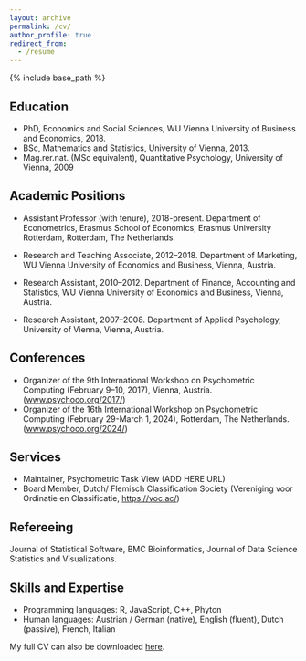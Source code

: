 ```yaml
---
layout: archive
permalink: /cv/
author_profile: true
redirect_from:
  - /resume
---
```


{% include base_path %}

Education
------
* PhD, Economics and Social Sciences, WU Vienna University of Business and Economics, 2018.
* BSc, Mathematics and Statistics, University of Vienna, 2013.
* Mag.rer.nat. (MSc equivalent), Quantitative Psychology, University of Vienna, 2009

Academic Positions
------
* Assistant Professor (with tenure), 2018-present.
  Department of Econometrics, Erasmus School of Economics, Erasmus University Rotterdam,
  Rotterdam, The Netherlands. 

* Research and Teaching Associate, 2012–2018.
  Department of Marketing, WU Vienna University of Economics and Business,
  Vienna, Austria.

* Research Assistant, 2010–2012.
  Department of Finance, Accounting and Statistics, WU Vienna University of Economics and Business,
  Vienna, Austria.

* Research Assistant, 2007–2008.
  Department of Applied Psychology, University of Vienna,
  Vienna, Austria.

Conferences
------
* Organizer of the 9th International Workshop on Psychometric Computing (February 9–10, 2017), Vienna, Austria. (www.psychoco.org/2017/) 
* Organizer of the 16th International Workshop on Psychometric Computing (February 29-March 1, 2024), Rotterdam, The Netherlands. (www.psychoco.org/2024/) 
  
Services
------
* Maintainer, Psychometric Task View (ADD HERE URL)
* Board Member, Dutch/ Flemisch Classification Society (Vereniging voor Ordinatie en Classificatie, https://voc.ac/)

Refereeing
------
Journal of Statistical Software, BMC Bioinformatics, Journal of Data Science Statistics and Visualizations.


Skills and Expertise
------
* Programming languages: R, JavaScript, C++, Phyton
* Human languages: Austrian / German (native), English (fluent), Dutch (passive), French, Italian

My full CV can also be downloaded [here](url).
  

